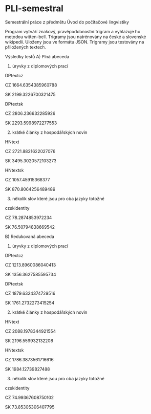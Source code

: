 # PLI-semestral

Semestrální práce z předmětu Úvod do počítačové lingvistiky

Program vytváří znakový, pravěpodobnostní trigram a vyhlazuje ho metodou witten-bell.
Trigramy jsou natrénovány na české a slovenské wikipedii. Uloženy jsou ve formátu JSON.
Trigramy jsou testovány na přiložených textech.

Výsledky testů
A) Plná abeceda

  1) úryvky z diplomových prací
  
  DPtextcz
  
  CZ  1664.6354385960788
  
  SK  2199.3226700321475
  
  DPtextsk
  
  CZ  2806.236632285926
  
  SK  2293.5998972277553
  
  2) krátké články z hospodářských novin
  
  HNtext
  
  CZ  2721.8821622027076
  
  SK  3495.3020572103273
  
  HNtextsk
  
  CZ  1057.45915368377
  
  SK  870.8064256489489

  3) několik slov které jsou pro oba jazyky totožné
  
  czskidentity
  
  CZ  78.2874853972234
  
  SK  76.50794838669542

B) Redukovaná abeceda

  1) úryvky z diplomových prací
  
  DPtextcz
  
  CZ  1213.8960086040413
  
  SK  1356.3627585595734
  
  DPtextsk
  
  CZ  1879.6324374729516
  
  SK  1761.2732273415254
  
  2) krátké články z hospodářských novin
  
  HNtext
  
  CZ  2088.1978344921554
  
  SK  2196.559932132208
  
  HNtextsk
  
  CZ  1786.3873561716616
  
  SK  1984.12739827488

  3) několik slov které jsou pro oba jazyky totožné
  
  czskidentity
  
  CZ  74.99367608750102
  
  SK  73.85305306407795

